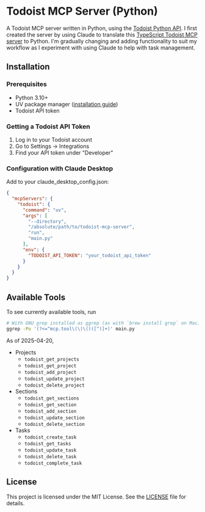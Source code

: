 # Todoist MCP Server (Python)

A Todoist MCP server written in Python, using the [Todoist Python API](https://developer.todoist.com/rest/v2/?python). I first created the server by using Claude to translate this [TypeScript Todoist MCP server](https://github.com/abhiz123/todoist-mcp-server) to Python. I'm gradually changing and adding functionality to suit my workflow as I experiment with using Claude to help with task management.

## Installation

### Prerequisites

* Python 3.10+
* UV package manager ([installation guide](https://docs.astral.sh/uv/getting-started/installation/))
* Todoist API token

### Getting a Todoist API Token

1. Log in to your Todoist account
2. Go to Settings → Integrations
3. Find your API token under "Developer"

### Configuration with Claude Desktop

Add to your claude_desktop_config.json:

```json
{
  "mcpServers": {
    "todoist": {
      "command": "uv",
      "args": [
        "--directory",
        "/absolute/path/to/todoist-mcp-server",
        "run",
        "main.py"
      ],
      "env": {
        "TODOIST_API_TOKEN": "your_todoist_api_token"
      }
    }
  }
}
```

## Available Tools

To see currently available tools, run

```sh
# With GNU grep installed as ggrep (as with `brew install grep` on Mac)
ggrep -Po '(?<=^mcp.tool\(\)\()([^)]+)' main.py
```

As of 2025-04-20,

- Projects
  - `todoist_get_projects`
  - `todoist_get_project`
  - `todoist_add_project`
  - `todoist_update_project`
  - `todoist_delete_project`
- Sections
  - `todoist_get_sections`
  - `todoist_get_section`
  - `todoist_add_section`
  - `todoist_update_section`
  - `todoist_delete_section`
- Tasks
  - `todoist_create_task`
  - `todoist_get_tasks`
  - `todoist_update_task`
  - `todoist_delete_task`
  - `todoist_complete_task`

## License

This project is licensed under the MIT License. See the [LICENSE](LICENSE) file for details.
